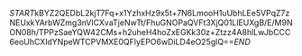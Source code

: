 $START$kBYZ2QEDbL2kjT7Fq+x1YzhxHz9x5t+7N6LmooH1uUbhLEe5VPqZ7zNEUxkYArbWZmg3nVlCXvaTjeNwTt/FhuGNOPaQVFt3XjQ01LlEUXgB/E/M9NON08h/TPPzSaeYQW42CMs+h2uheH4hoZxEGKk30z+Ztzz4A8hlLwJbCCC6eoUhCXldYNpeWTCPVMXE0QFlyEPO6wDiLD4eO25glQ==$END$